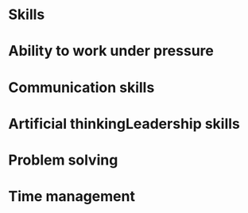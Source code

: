 # Skills
# Ability to work under pressure
# Communication skills 
# Artificial thinkingLeadership skills
# Problem solving
# Time management 

